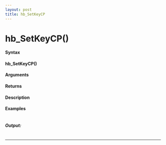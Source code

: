 ```yaml
---
layout: post
title: hb_SetKeyCP
---
```


# hb_SetKeyCP()


#### Syntax

#### hb_SetKeyCP()

#### Arguments

#### Returns

#### Description

#### Examples

```

```

##### Output:

```

```

---